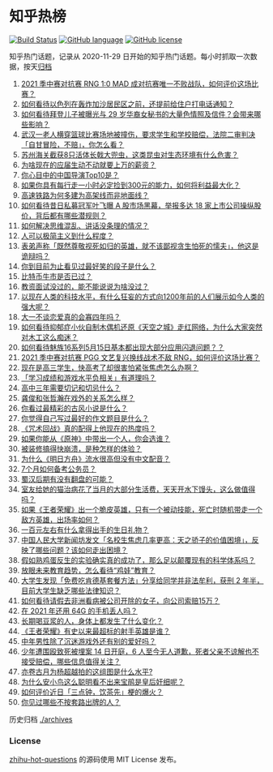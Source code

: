# 知乎热榜
[![Build Status](https://github.com/ToWeLong/zhihu-hot-questions/workflows/CI/badge.svg)](https://github.com/ToWeLong/zhihu-hot-questions/actions)
[![GitHub language](https://img.shields.io/badge/language-golang-orange.svg)](https://golang.org/)
[![GitHub license](https://img.shields.io/github/license/ToWeLong/zhihu-hot-questions)](https://github.com/ToWeLong/zhihu-hot-questions/blob/main/LICENSE)

知乎热门话题，记录从 2020-11-29 日开始的知乎热门话题。每小时抓取一次数据，按天[归档](./archives)

<!-- BEGIN -->

1. [2021 季中赛对抗赛 RNG 1:0 MAD 成对抗赛唯一不败战队，如何评价这场比赛？](https://www.zhihu.com/question/459644598)
1. [如何看待以色列在轰炸加沙居民区之前，还提前给住户打电话通知？](https://www.zhihu.com/question/459381446)
1. [如何看待拜登儿子被曝光与 29 岁华裔女秘书的大量色情照及信件？会带来哪些影响？](https://www.zhihu.com/question/458657086)
1. [武汉一老人横穿篮球比赛场地被撞伤，要求学生和学校赔偿，法院二审判决「自甘冒险，不赔」，你怎么看？](https://www.zhihu.com/question/458886791)
1. [苏州海关截获8只活体长戟大兜虫，这类昆虫对生态环境有什么危害？](https://www.zhihu.com/question/459391470)
1. [为啥现在的应届生动不动就要上万的薪资？](https://www.zhihu.com/question/457279173)
1. [你心目中的中国导演Top10是？](https://www.zhihu.com/question/314257835)
1. [如果你具有每行走一小时必定捡到300元的能力，如何将利益最大化？](https://www.zhihu.com/question/439876862)
1. [高速铁路为何多建为高架线而非地面线？](https://www.zhihu.com/question/308170553)
1. [如何看待昔日私募冠军叶飞曝 A 股市场黑幕，举报多达 18 家上市公司操纵股价，背后都有哪些潜规则？](https://www.zhihu.com/question/459558051)
1. [如何解决思维混乱、讲话没条理的情况？](https://www.zhihu.com/question/30173526)
1. [人可以极简主义到什么程度？](https://www.zhihu.com/question/313020218)
1. [表弟声称「既然尊敬视死如归的英雄，就不该鄙视贪生怕死的懦夫」，他这是诡辩吗？](https://www.zhihu.com/question/459177318)
1. [你到目前为止看见过最好笑的段子是什么？](https://www.zhihu.com/question/297417967)
1. [比特币牛市是否已过？](https://www.zhihu.com/question/452808080)
1. [教资面试没过的，能不能说说为啥没过？](https://www.zhihu.com/question/459023684)
1. [以现在人类的科技水平，有什么狂妄的方式向1200年前的人们展示如今人类的强大呢？](https://www.zhihu.com/question/456628031)
1. [大一不谈恋爱真的会寡四年吗？](https://www.zhihu.com/question/453236394)
1. [如何看待抑郁症小伙自制木偶机还原《天空之城》走红网络，为什么大家突然对木工这么痴迷？](https://www.zhihu.com/question/459454868)
1. [如何看待魅族16系列5月15日基本都出现大部分应用闪退问题？？](https://www.zhihu.com/question/459492278)
1. [2021 季中赛对抗赛 PGG 文艺复兴换线战术不敌 RNG，如何评价这场比赛？](https://www.zhihu.com/question/459612622)
1. [现在是高三学生，快高考了却很害怕紧张焦虑怎么办啊？](https://www.zhihu.com/question/311063042)
1. [「学习成绩和游戏水平负相关」有道理吗？](https://www.zhihu.com/question/459296389)
1. [高中三年需要切记和切忌什么？](https://www.zhihu.com/question/64843570)
1. [龚俊和张哲瀚在戏外的关系怎么样？](https://www.zhihu.com/question/453758769)
1. [你看过最精彩的古风小说是什么？](https://www.zhihu.com/question/34680815)
1. [你觉得自己写过最好的作文题目是什么？](https://www.zhihu.com/question/354965203)
1. [《咒术回战》真的配得上他现在的热度吗？](https://www.zhihu.com/question/444766202)
1. [如果你能从《原神》中带出一个人，你会选谁？](https://www.zhihu.com/question/459304668)
1. [被装修搞得快崩溃，是种怎样的体验？](https://www.zhihu.com/question/450122843)
1. [为什么《明日方舟》流水很高但没有中文配音？](https://www.zhihu.com/question/456723907)
1. [7个月如何备考公务员？](https://www.zhihu.com/question/453217326)
1. [蜀汉后期有没有翻盘的可能？](https://www.zhihu.com/question/408230820)
1. [室友给她的猫治病花了当月的大部分生活费，天天开水下馒头，这么做值得吗？](https://www.zhihu.com/question/458055949)
1. [如果《王者荣耀》出一个脆皮英雄，只有一个被动技能，死亡时随机带走一个敌方英雄，出场率如何？](https://www.zhihu.com/question/459413105)
1. [一百元左右有什么拿得出手的生日礼物？](https://www.zhihu.com/question/333123808)
1. [中国人民大学新闻坊发文「名校生焦虑几率更高：天之骄子的价值困境」，反映了哪些问题？该如何走出困境？](https://www.zhihu.com/question/459560350)
1. [假如熟鸡蛋反生的实验确实真的成功了，那么足以颠覆现有的科学体系吗？](https://www.zhihu.com/question/456677213)
1. [放眼未来教育趋势，怎么看待“鸡娃”教育？](https://www.zhihu.com/question/442769785)
1. [大学生发现「免费吃肯德基套餐方法」分享给同学并非法牟利，获刑 2 年半，目前大学生缺乏哪些法律知识？](https://www.zhihu.com/question/458862596)
1. [如何看待请假去非洲看病被公司开除的女子，向公司索赔15万？](https://www.zhihu.com/question/459337590)
1. [在 2021 年还用 64G 的手机丢人吗？](https://www.zhihu.com/question/459213190)
1. [长期喝豆浆的人，身体上都发生了什么变化？](https://www.zhihu.com/question/382035677)
1. [《王者荣耀》有史以来最超标的射手英雄是谁？](https://www.zhihu.com/question/458538827)
1. [中年男性除了沉迷游戏外还有别的爱好吗？](https://www.zhihu.com/question/459226864)
1. [少年遭围殴致死被埋案 14 日开庭，6 人至今无人道歉，死者父亲不谅解也不接受赔偿，哪些信息值得关注？](https://www.zhihu.com/question/459368723)
1. [亦卷古月为杨超越拍的这组图是什么水平?](https://www.zhihu.com/question/459282561)
1. [为什么安小鸟这么聪明看不出来宝鹃是皇后奸细呢？](https://www.zhihu.com/question/338703838)
1. [如何评价近日「三点钟，饮茶先」梗的爆火？](https://www.zhihu.com/question/459087204)
1. [你见过哪些不按套路出牌的人？](https://www.zhihu.com/question/60343827)

<!-- END -->

历史归档 [./archives](./archives)


### License
[zhihu-hot-questions](https://github.com/towelong/zhihu-hot-questions) 的源码使用 MIT License 发布。